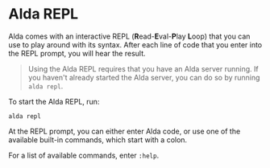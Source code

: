 # Alda REPL

Alda comes with an interactive REPL (**R**ead-**E**val-**P**lay **L**oop) that you can use to play around with its syntax. After each line of code that you enter into the REPL prompt, you will hear the result.

> Using the Alda REPL requires that you have an Alda server running. If you
> haven't already started the Alda server, you can do so by running `alda repl`.

To start the Alda REPL, run:

    alda repl

At the REPL prompt, you can either enter Alda code, or use one of the available built-in commands, which start with a colon.

For a list of available commands, enter `:help`.
